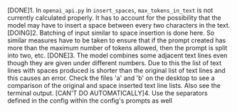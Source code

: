 [DONE]1. In `openai_api.py` in `insert_spaces`, `max_tokens_in_text` is not currently calculated properly. It has to account for the possibility that the model may have to insert a space between every two characters in the text.
[DOING]2. Batching of input similar to space insertion is done here. So similar measures have to be taken to ensure that if the prompt created has more than the maximum number of tokens allowed, then the prompt is split into two, etc.
[DONE]3. The model combines some adjacent text lines even though they are given under different numbers. Due to this the list of text lines with spaces produced is shorter than the original list of text lines and this causes an error. Check the files 'a' and 'b' on the desktop to see a comparison of the original and space inserted text line lists. Also see the terminal output.
[CAN'T DO AUTOMATICALLY]4.  Use the separators defined in the config within the config's prompts as well
